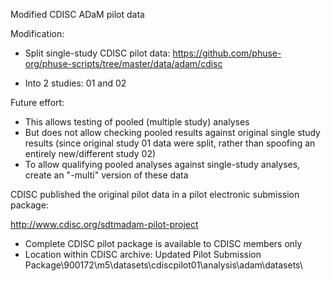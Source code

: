 Modified CDISC ADaM pilot data

Modification:
  * Split single-study CDISC pilot data:
    https://github.com/phuse-org/phuse-scripts/tree/master/data/adam/cdisc

  * Into 2 studies: 01 and 02

Future effort:
  * This allows testing of pooled (multiple study) analyses
  * But does not allow checking pooled results against original single study results
    (since original study 01 data were split, rather than spoofing an entirely new/different study 02)
  * To allow qualifying pooled analyses against single-study analyses, create an "-multi" version of these data

CDISC published the original pilot data in a pilot electronic submission package:

  http://www.cdisc.org/sdtmadam-pilot-project
  * Complete CDISC pilot package is available to CDISC members only
  * Location within CDISC archive: 
    Updated Pilot Submission Package\900172\m5\datasets\cdiscpilot01\analysis\adam\datasets\
